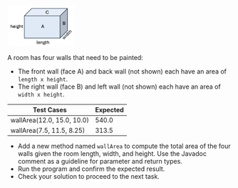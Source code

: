<img src="../../common/images/room.png" alt=prism width=150>

A room has four walls that need to be painted:
- The front wall (face A) and back wall (not shown) each have an area of `length x height`.
- The right wall (face B) and left wall (not shown) each have an area of `width x height`.

| Test Cases                | Expected | 
|---------------------------|----------| 
| wallArea(12.0, 15.0, 10.0)  | 540.0    | 
| wallArea(7.5, 11.5, 8.25) | 313.5    |

- Add a new method named `wallArea` to compute the total area of the four walls given the room length, width, and height.
  Use the Javadoc comment as a guideline for parameter and return types.
- Run the program and confirm the expected result.
- Check your solution to proceed to the next task.
